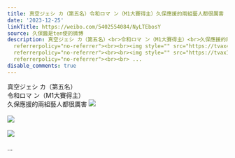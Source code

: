 ```yaml
---
title: 真空ジェシ カ（第五名）令和ロマ ン（M1大賽得主）久保應援的兩組藝人都很厲害 [图片][图片][图片]
date: '2023-12-25'
linkTitle: https://weibo.com/5402554084/NyLTEbosY
source: 久保醬是ten使的微博
description: 真空ジェシ カ（第五名）<br>令和ロマ ン（M1大賽得主）<br>久保應援的兩組藝人都很厲害 <img style="" src="https://tvax1.sinaimg.cn/large/005TCz76gy1hl642xl5q0j30u00wvq5u.jpg"
  referrerpolicy="no-referrer"><br><br><img style="" src="https://tvax4.sinaimg.cn/large/005TCz76gy1hl644jojraj30qo0zkq8i.jpg"
  referrerpolicy="no-referrer"><br><br><img style="" src="https://tvax1.sinaimg.cn/large/005TCz76gy1hl6447dugkj30u013y7b5.jpg"
  referrerpolicy="no-referrer"><br><br> ...
disable_comments: true
---
```

真空ジェシ カ（第五名）<br>令和ロマ ン（M1大賽得主）<br>久保應援的兩組藝人都很厲害 <img style="" src="https://tvax1.sinaimg.cn/large/005TCz76gy1hl642xl5q0j30u00wvq5u.jpg" referrerpolicy="no-referrer"><br><br><img style="" src="https://tvax4.sinaimg.cn/large/005TCz76gy1hl644jojraj30qo0zkq8i.jpg" referrerpolicy="no-referrer"><br><br><img style="" src="https://tvax1.sinaimg.cn/large/005TCz76gy1hl6447dugkj30u013y7b5.jpg" referrerpolicy="no-referrer"><br><br> ...